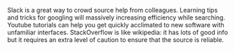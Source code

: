 Slack is a great way to crowd source help from colleagues.
Learning tips and tricks for googling will massively increasing efficiency while searching.
Youtube tutorials can help you get quickly acclimated to new software with unfamiliar interfaces.
StackOverflow is like wikipedia: it has lots of good info but it requires an extra level of caution to ensure that the source is reliable.
